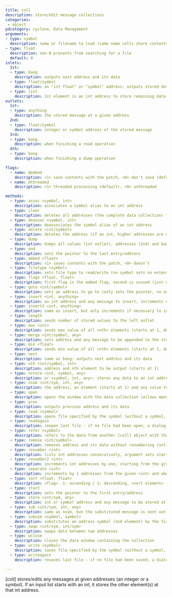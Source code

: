 ```yaml
---
title: coll
description: store/edit message collections
categories:
 - object
pdcategory: cyclone, Data Management
arguments:
- type: symbol
  description: name or filename to load (same name colls share contents)
- type: float
  description: non-0 prevents from searching for a file
  default: 0
inlets:
  1st:
  - type: bang
    description: outputs next address and its data
  - type: float/symbol
    description: an "int float" or "symbol" address: outputs stored data
  - type: list
    description: 1st element is an int address to store remaining data to
outlets:
  1st:
  - type: anything
    description: the stored message at a given address
  2nd:
  - type: float/symbol
    description: integer or symbol address of the stored message
  3rd:
  - type: bang
    description: when finishing a read operation
  4th:
  - type: bang
    description: when finishing a dump operation

flags:
  - name: @embed
    description: <1> save contents with the patch, <0> don't save (default)
  - name: @threaded
    description: <1> threaded processing (default), <0> unthreaded

methods:
  - type: assoc <symbol, int>
    description: associates a symbol alias to an int address
  - type: clear
    description: deletes all addresses (the complete data collection) from [coll]
  - type: deassoc <symbol, int>
    description: deassociates the symbol alias of an int address
  - type: delete <int/symbol>
    description: deletes the address (if an int, higher addresses are decremented by 1)
  - type: dump
    description: dumps all values (1st outlet), addresses (2nd) and bangs (4th) when done
  - type: end
    description: sets the pointer to the last entry/address
  - type: embed <float>
    description: <1> saves contents with the patch, <0> doesn't
  - type: filetype <symbol>
    description: sets file type to read/write (no symbol sets no extension: default)
  - type: flags <float, float>
    description: first flag is the embed flag, second is unused (just use 'embed' instead)
  - type: goto <int/symbol>
    description: sets an address to go to (only sets the pointer, no output)
  - type: insert <int, anything>
    description: an int address and any message to insert, increments equal/greater addresses
  - type: insert2 <int, anything>
    description: same as insert, but only increments if necessary to include the new address
  - type: length
    description: sends number of stored values to the left outlet
  - type: max <int>
    description: sends max value of all <nth> elements (starts at 1, default) on left outlet
  - type: merge <int/symbol, any>
    description: sets address and any message to be appended to the stored message
  - type: min <float>
    description: sends min value of all <nth> elements (starts at 1, default) on left outlet
  - type: next
    description: same as bang: outputs next address and its data
  - type: nth <int/symbol, int>
    description: address and nth element to be output (starts at 1)
  - type: nstore <int, symbol, any>
    description: or <symbol, int, any>: stores any data to an int address with a symbol alias
  - type: nsub <int/sym, int, any>
    description: the address, an element (starts at 1) and any value to substitute it to
  - type: open
    description: opens the window with the data collection (allows manual data editing)
  - type: prev
    description: outputs previous address and its data
  - type: read <symbol>
    description: opens file specified by the symbol (without a symbol, a dialog window opens)
  - type: readagain
    description: reopen last file - if no file had been open, a dialog box is shown
  - type: refer <symbol>
    description: refers to the data from another [coll] object with that symbol name
  - type: remove <int/symbol>
    description: removes address and its data without renumbering (unlike delete)
  - type: renumber <int>
    description: lists int addresses consecutively, argument sets starting value (default 0)
  - type: renumber2 <int>
    description: increments int addresses by one, starting from the given address (default 0)
  - type: separate <int>
    description: increments by 1 addresses from the given <int> and above (opening a slot)
  - type: sort <float, float>
    description: <flag> -1: ascending / 1: descending, <sort element> from 0 (-1 is address)
  - type: start
    description: sets the pointer to the first entry/address
  - type: store <int/sym, any>
    description: int or symbol address and any message to be stored at it
  - type: sub <int/sym, int, any>
    description: same as nsub, but the substituted message is sent out
  - type: subsym <symbol, symbol>
    description: substitutes an address symbol (2nd element) by the first given symbol
  - type: swap <int/sym, int/sym>
    description: swaps data between two addresses
  - type: wclose
    description: closes the data window containing the collection
  - type: write <symbol>
    description: saves file specified by the symbol (without a symbol, a dialog window opens)
  - type: writeagain
    description: resaves last file - if no file had been saved, a dialog box is shown

---
```


[coll] stores/edits any messages at given addresses (an integer or a symbol). If an input list starts with an int, it stores the other element(s) at that int address.

